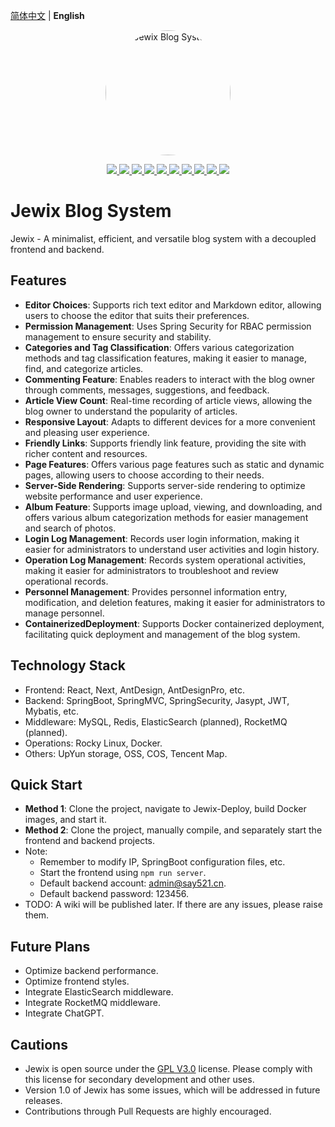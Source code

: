 [简体中文](README_zh.md) | **English**

<p align="center">
    <a href="https://www.say521.cn">
    <img src="https://avatars.githubusercontent.com/u/136668345?s=88&v=4"  width="200" height="200" alt="Jewix Blog System" style="border-radius: 50%">
    </a>
</p>

<p align="center">
   <a target="_blank" href="#">
      <img style="display: inline-block;" src="https://img.shields.io/badge/JDK-8-blue"/>
      <img style="display: inline-block;" src="https://img.shields.io/badge/TypeScript-4.9.5-blue"/>
      <img style="display: inline-block;" src="https://img.shields.io/badge/SpringBoot-2.5.6-green"/>
      <img style="display: inline-block;" src="https://img.shields.io/badge/Mybatis-2.2.2-red"/>
      <img style="display: inline-block;" src="https://img.shields.io/badge/React-18.2.0-blue"/>
      <img style="display: inline-block;" src="https://img.shields.io/badge/Next.js-13.1.6-orange"/>
      <img style="display: inline-block;" src="https://img.shields.io/badge/Antd-5.2.2-pink"/>
      <img style="display: inline-block;" src="https://img.shields.io/badge/Redis-6.0-red"/>
      <img style="display: inline-block;" src="https://img.shields.io/badge/Docker-24.0.2-blue"/>
      <img style="display: inline-block;" src="https://img.shields.io/badge/Rocky Linux-8.5.0-yellow"/>
   </a>
</p>

# Jewix Blog System
Jewix - A minimalist, efficient, and versatile blog system with a decoupled frontend and backend.

## Features
- **Editor Choices**: Supports rich text editor and Markdown editor, allowing users to choose the editor that suits their preferences.
- **Permission Management**: Uses Spring Security for RBAC permission management to ensure security and stability.
- **Categories and Tag Classification**: Offers various categorization methods and tag classification features, making it easier to manage, find, and categorize articles.
- **Commenting Feature**: Enables readers to interact with the blog owner through comments, messages, suggestions, and feedback.
- **Article View Count**: Real-time recording of article views, allowing the blog owner to understand the popularity of articles.
- **Responsive Layout**: Adapts to different devices for a more convenient and pleasing user experience.
- **Friendly Links**: Supports friendly link feature, providing the site with richer content and resources.
- **Page Features**: Offers various page features such as static and dynamic pages, allowing users to choose according to their needs.
- **Server-Side Rendering**: Supports server-side rendering to optimize website performance and user experience.
- **Album Feature**: Supports image upload, viewing, and downloading, and offers various album categorization methods for easier management and search of photos.
- **Login Log Management**: Records user login information, making it easier for administrators to understand user activities and login history.
- **Operation Log Management**: Records system operational activities, making it easier for administrators to troubleshoot and review operational records.
- **Personnel Management**: Provides personnel information entry, modification, and deletion features, making it easier for administrators to manage personnel.
- **ContainerizedDeployment**: Supports Docker containerized deployment, facilitating quick deployment and management of the blog system.

## Technology Stack
- Frontend: React, Next, AntDesign, AntDesignPro, etc.
- Backend: SpringBoot, SpringMVC, SpringSecurity, Jasypt, JWT, Mybatis, etc.
- Middleware: MySQL, Redis, ElasticSearch (planned), RocketMQ (planned).
- Operations: Rocky Linux, Docker.
- Others: UpYun storage, OSS, COS, Tencent Map.

## Quick Start
- **Method 1**: Clone the project, navigate to Jewix-Deploy, build Docker images, and start it.
- **Method 2**: Clone the project, manually compile, and separately start the frontend and backend projects.
- Note:
  - Remember to modify IP, SpringBoot configuration files, etc.
  - Start the frontend using `npm run server`.
  - Default backend account: admin@say521.cn.
  - Default backend password: 123456.
- TODO: A wiki will be published later. If there are any issues, please raise them.

## Future Plans
- Optimize backend performance.
- Optimize frontend styles.
- Integrate ElasticSearch middleware.
- Integrate RocketMQ middleware.
- Integrate ChatGPT.

## Cautions
- Jewix is open source under the [GPL V3.0](https://github.com/aomsir/jewix-blog/blob/master/LICENSE) license. Please comply with this license for secondary development and other uses.
- Version 1.0 of Jewix has some issues, which will be addressed in future releases.
- Contributions through Pull Requests are highly encouraged.
